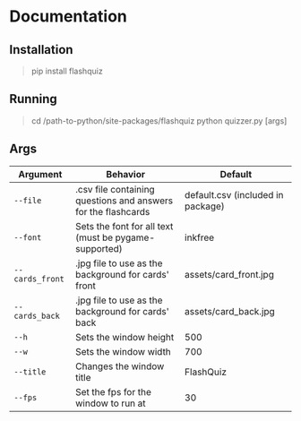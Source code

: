 # Documentation

## Installation

> pip install flashquiz


## Running

> cd /path-to-python/site-packages/flashquiz
> python quizzer.py [args]


## Args

| Argument        | Behavior                                                      | Default                           |
|-----------------|---------------------------------------------------------------|-----------------------------------|
| `--file`        | .csv file containing questions and answers for the flashcards | default.csv (included in package) |
| `--font`        | Sets the font for all text (must be pygame-supported)         | inkfree                           |
| `--cards_front` | .jpg file to use as the background for cards' front           | assets/card_front.jpg             |
| `--cards_back`  | .jpg file to use as the background for cards' back            | assets/card_back.jpg              |
| `--h`           | Sets the window height                                        | 500                               |
| `--w`           | Sets the window width                                         | 700                               |
| `--title`       | Changes the window title                                      | FlashQuiz                         |
| `--fps`         | Set the fps for the window to run at                          | 30                                |

